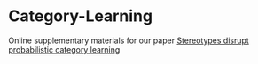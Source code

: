 # Category-Learning
Online supplementary materials for our paper [Stereotypes disrupt probabilistic category learning](https://psyarxiv.com/qr95k/)


